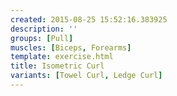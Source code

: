 ```yaml
---
created: 2015-08-25 15:52:16.383925
description: ''
groups: [Pull]
muscles: [Biceps, Forearms]
template: exercise.html
title: Isometric Curl
variants: [Towel Curl, Ledge Curl]
---
```

